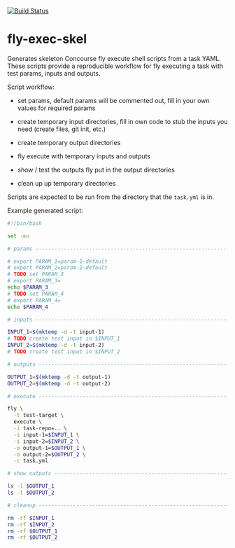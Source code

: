 [![Build Status](https://travis-ci.org/mmb/fly-exec-skel.svg?branch=master)](https://travis-ci.org/mmb/fly-exec-skel)

# fly-exec-skel
Generates skeleton Concourse fly execute shell scripts from a task YAML. These
scripts provide a reproducible workflow for fly executing a task with test
params, inputs and outputs.

Script workflow:

- set params, default params will be commented out, fill in your own values for
  required params

- create temporary input directories, fill in own code to stub the inputs
you need (create files, git init, etc.)

- create temporary output directories

- fly execute with temporary inputs and outputs

- show / test the outputs fly put in the output directories

- clean up up temporary directories

Scripts are expected to be run from the directory that the `task.yml` is in.

Example generated script:

```sh
#!/bin/bash

set -eu

# params -----------------------------------------------------------------------

# export PARAM_1=param-1-default
# export PARAM_2=param-2-default
# TODO set PARAM_3
# export PARAM_3=
echo $PARAM_3
# TODO set PARAM_4
# export PARAM_4=
echo $PARAM_4

# inputs -----------------------------------------------------------------------

INPUT_1=$(mktemp -d -t input-1)
# TODO create test input in $INPUT_1
INPUT_2=$(mktemp -d -t input-2)
# TODO create test input in $INPUT_2

# outputs ----------------------------------------------------------------------

OUTPUT_1=$(mktemp -d -t output-1)
OUTPUT_2=$(mktemp -d -t output-2)

# execute ----------------------------------------------------------------------

fly \
  -t test-target \
  execute \
  -i task-repo=.. \
  -i input-1=$INPUT_1 \
  -i input-2=$INPUT_2 \
  -o output-1=$OUTPUT_1 \
  -o output-2=$OUTPUT_2 \
  -c task.yml

# show outputs -----------------------------------------------------------------

ls -l $OUTPUT_1
ls -l $OUTPUT_2

# cleanup ----------------------------------------------------------------------

rm -rf $INPUT_1
rm -rf $INPUT_2
rm -rf $OUTPUT_1
rm -rf $OUTPUT_2
```
